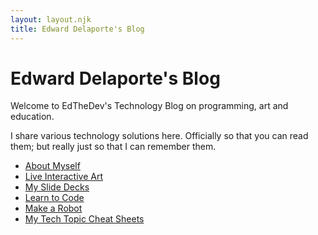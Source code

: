 ```yaml
---
layout: layout.njk
title: Edward Delaporte's Blog
---
```


# Edward Delaporte's Blog

Welcome to EdTheDev's Technology Blog on programming, art and education.

I share various technology solutions here. Officially so that you can read them; but really just so that I can remember them.

- [About Myself](/me)
- [Live Interactive Art](/art/live)
- [My Slide Decks](/slides)
- [Learn to Code](/learn2code)
- [Make a Robot](/robots)
- [My Tech Topic Cheat Sheets](https://github.com/edthedev/dotfiles/tree/master/cheatsheets)